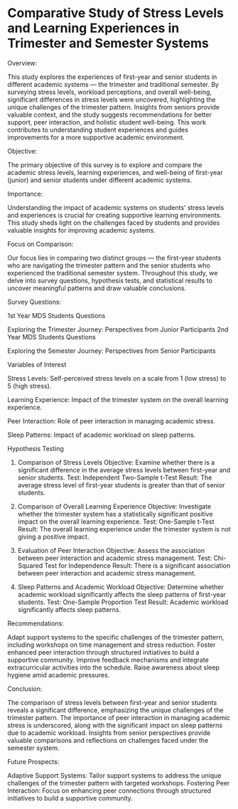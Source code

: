 # Comparative Study of Stress Levels and Learning Experiences in Trimester and Semester Systems

Overview:


This study explores the experiences of first-year and senior students in different academic systems — the trimester and traditional semester. By surveying stress levels, workload perceptions, and overall well-being, significant differences in stress levels were uncovered, highlighting the unique challenges of the trimester pattern. Insights from seniors provide valuable context, and the study suggests recommendations for better support, peer interaction, and holistic student well-being. This work contributes to understanding student experiences and guides improvements for a more supportive academic environment.

Objective:


The primary objective of this survey is to explore and compare the academic stress levels, learning experiences, and well-being of first-year (junior) and senior students under different academic systems.

Importance:


Understanding the impact of academic systems on students' stress levels and experiences is crucial for creating supportive learning environments. This study sheds light on the challenges faced by students and provides valuable insights for improving academic systems.

Focus on Comparison:


Our focus lies in comparing two distinct groups — the first-year students who are navigating the trimester pattern and the senior students who experienced the traditional semester system. Throughout this study, we delve into survey questions, hypothesis tests, and statistical results to uncover meaningful patterns and draw valuable conclusions.

Survey Questions:


1st Year MDS Students Questions


Exploring the Trimester Journey: Perspectives from Junior Participants
2nd Year MDS Students Questions


Exploring the Semester Journey: Perspectives from Senior Participants


Variables of Interest


Stress Levels: Self-perceived stress levels on a scale from 1 (low stress) to 5 (high stress).

Learning Experience: Impact of the trimester system on the overall learning experience.

Peer Interaction: Role of peer interaction in managing academic stress.

Sleep Patterns: Impact of academic workload on sleep patterns.

Hypothesis Testing


1. Comparison of Stress Levels
Objective: Examine whether there is a significant difference in the average stress levels between first-year and senior students.
Test: Independent Two-Sample t-Test
Result: The average stress level of first-year students is greater than that of senior students.

2. Comparison of Overall Learning Experience
Objective: Investigate whether the trimester system has a statistically significant positive impact on the overall learning experience.
Test: One-Sample t-Test
Result: The overall learning experience under the trimester system is not giving a positive impact.
3. Evaluation of Peer Interaction
Objective: Assess the association between peer interaction and academic stress management.
Test: Chi-Squared Test for Independence
Result: There is a significant association between peer interaction and academic stress management.
4. Sleep Patterns and Academic Workload
Objective: Determine whether academic workload significantly affects the sleep patterns of first-year students.
Test: One-Sample Proportion Test
Result: Academic workload significantly affects sleep patterns.

Recommendations:

Adapt support systems to the specific challenges of the trimester pattern, including workshops on time management and stress reduction.
Foster enhanced peer interaction through structured initiatives to build a supportive community.
Improve feedback mechanisms and integrate extracurricular activities into the schedule.
Raise awareness about sleep hygiene amid academic pressures.

Conclusion:

The comparison of stress levels between first-year and senior students reveals a significant difference, emphasizing the unique challenges of the trimester pattern. The importance of peer interaction in managing academic stress is underscored, along with the significant impact on sleep patterns due to academic workload. Insights from senior perspectives provide valuable comparisons and reflections on challenges faced under the semester system.

Future Prospects:

Adaptive Support Systems: Tailor support systems to address the unique challenges of the trimester pattern with targeted workshops.
Fostering Peer Interaction: Focus on enhancing peer connections through structured initiatives to build a supportive community.

